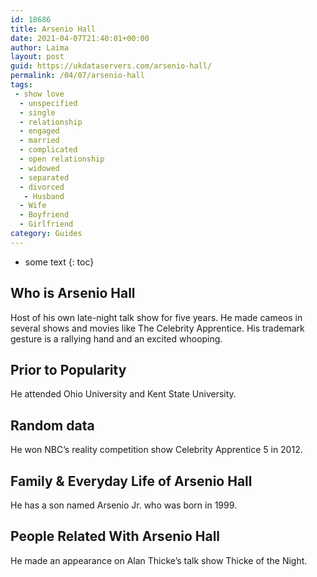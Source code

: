 ```yaml
---
id: 18686
title: Arsenio Hall
date: 2021-04-07T21:40:01+00:00
author: Laima
layout: post
guid: https://ukdataservers.com/arsenio-hall/
permalink: /04/07/arsenio-hall
tags:
 - show love
  - unspecified
  - single
  - relationship
  - engaged
  - married
  - complicated
  - open relationship
  - widowed
  - separated
  - divorced
   - Husband
  - Wife
  - Boyfriend
  - Girlfriend
category: Guides
---
```


* some text
{: toc}


## Who is Arsenio Hall
                  
                  
                  
Host of his own late-night talk show for five years. He made cameos in several shows and movies like The Celebrity Apprentice. His trademark gesture is a rallying hand and an excited whooping.
                  
              
            
              
            
                
                
                
## Prior to Popularity
                  
                  
                  
He attended Ohio University and Kent State University.
                  
              
            
              
            
                
                
                
## Random data
                  
                  
                  
He won NBC&#8217;s reality competition show Celebrity Apprentice 5 in 2012.
                  
              
            
              
            
                
                
                
## Family & Everyday Life of Arsenio Hall
                  
                  
                  
He has a son named Arsenio Jr. who was born in 1999.
                  
              
            
              
            
                
                
                
## People Related With Arsenio Hall
                  
                  
                  
He made an appearance on Alan Thicke&#8217;s talk show Thicke of the Night.
                  
              
            
              
            
                
              
            
              
              
            
            
              
            
          
          
          